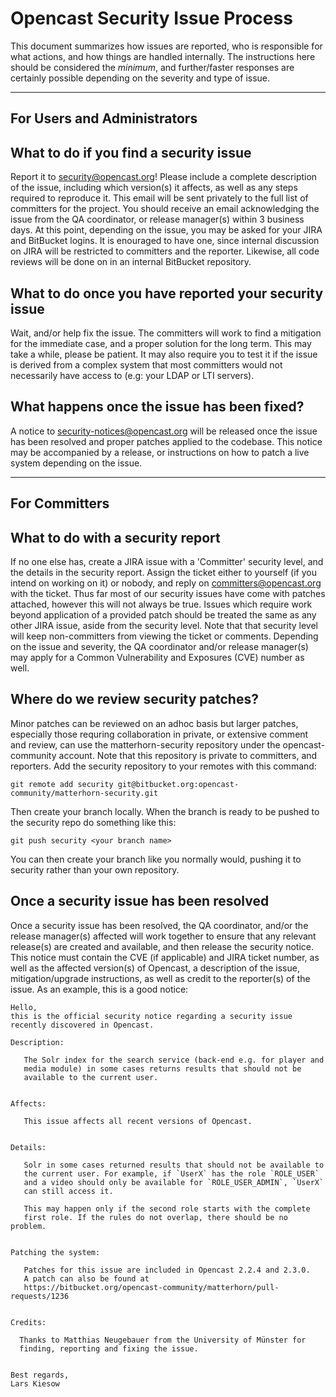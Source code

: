 Opencast Security Issue Process
===============================

This document summarizes how issues are reported, who is responsible for what actions, and how things are handled
internally.  The instructions here should be considered the *minimum*, and further/faster responses are certainly
possible depending on the severity and type of issue.

----------------------------

For Users and Administrators
----------------------------

What to do if you find a security issue
---------------------------------------

Report it to security@opencast.org!  Please include a complete description of the issue, including which version(s) it
affects, as well as any steps required to reproduce it.  This email will be sent privately to the full list of
committers for the project.  You should receive an email acknowledging the issue from the QA coordinator, or release
manager(s) within 3 business days.  At this point, depending on the issue, you may be asked for your JIRA and BitBucket
logins.  It is enouraged to have one, since internal discussion on JIRA will be restricted to committers and the
reporter.  Likewise, all code reviews will be done on in an internal BitBucket repository.

What to do once you have reported your security issue
-----------------------------------------------------

Wait, and/or help fix the issue.  The committers will work to find a mitigation for the immediate case, and a proper
solution for the long term.  This may take a while, please be patient.  It may also require you to test it if the issue
is derived from a complex system that most committers would not necessarily have access to (e.g: your LDAP or LTI
servers).

What happens once the issue has been fixed?
-------------------------------------------
A notice to security-notices@opencast.org will be released once the issue has been resolved and proper patches applied
to the codebase.  This notice may be accompanied by a release, or instructions on how to patch a live system depending
on the issue.

----------------------------

For Committers
--------------

What to do with a security report
---------------------------------

If no one else has, create a JIRA issue with a 'Committer' security level, and the details in the security report.
Assign the ticket either to yourself (if you intend on working on it) or nobody, and reply on committers@opencast.org
with the ticket.  Thus far most of our security issues have come with patches attached, however this will not always be
true.  Issues which require work beyond application of a provided patch should be treated the same as any other JIRA
issue, aside from the security level.  Note that that security level will keep non-committers from viewing the ticket
or comments.  Depending on the issue and severity, the QA coordinator and/or release manager(s) may apply for a Common
 Vulnerability and Exposures (CVE) number as well.

Where do we review security patches?
------------------------------------

Minor patches can be reviewed on an adhoc basis but larger patches, especially those requring collaboration in private,
or extensive comment and review, can use the matterhorn-security repository under the opencast-community account.  Note
that this repository is private to committers, and reporters.  Add the security repository to your remotes with this
command:

```no-highlight
git remote add security git@bitbucket.org:opencast-community/matterhorn-security.git
```

Then create your branch locally.  When the branch is ready to be pushed to the security repo do something like this:

```no-highlight
git push security <your branch name>
```

You can then create your branch like you normally would, pushing it to security rather than your own repository.

Once a security issue has been resolved
---------------------------------------

Once a security issue has been resolved, the QA coordinator, and/or the release manager(s) affected will work together
to ensure that any relevant release(s) are created and available, and then release the security notice.  This notice
must contain the CVE (if applicable) and JIRA ticket number, as well as the affected version(s) of Opencast, a
description of the issue, mitigation/upgrade instructions, as well as credit to the reporter(s) of the issue.  As an
example, this is a good notice:

```no-highlight
Hello,
this is the official security notice regarding a security issue
recently discovered in Opencast.

Description:

   The Solr index for the search service (back-end e.g. for player and
   media module) in some cases returns results that should not be
   available to the current user.


Affects:

   This issue affects all recent versions of Opencast.


Details:

   Solr in some cases returned results that should not be available to
   the current user. For example, if `UserX` has the role `ROLE_USER`
   and a video should only be available for `ROLE_USER_ADMIN`, `UserX`
   can still access it.

   This may happen only if the second role starts with the complete
   first role. If the rules do not overlap, there should be no problem.


Patching the system:

   Patches for this issue are included in Opencast 2.2.4 and 2.3.0.
   A patch can also be found at
   https://bitbucket.org/opencast-community/matterhorn/pull-requests/1236


Credits:

  Thanks to Matthias Neugebauer from the University of Münster for
  finding, reporting and fixing the issue.


Best regards,
Lars Kiesow
```
